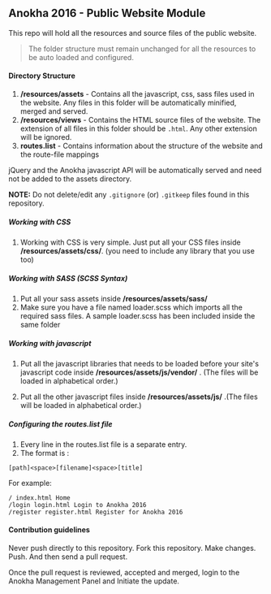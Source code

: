 ## Anokha 2016 - Public Website Module

This repo will hold all the resources and source files of the public website.

> The folder structure must remain unchanged for all the resources to be auto loaded and configured.

#### Directory Structure

1. **/resources/assets** - Contains all the javascript, css, sass files used in the website. Any files in this folder will be automatically minified, merged and served.
2. **/resources/views** - Contains the HTML source files of the website. The extension of all files in this folder should be ```.html```. Any other extension will be ignored.
3. **routes.list** - Contains information about the structure of the website and the route-file mappings

jQuery and the Anokha javascript API will be automatically served and need not be added to the assets directory.

**NOTE:** Do not delete/edit any ```.gitignore``` (or) ```.gitkeep``` files found in this repository.

##### Working with CSS

1. Working with CSS is very simple. Just put all your CSS files inside **/resources/assets/css/**. (you need to include any library that you use too)

##### Working with SASS (SCSS Syntax)

1. Put all your sass assets inside **/resources/assets/sass/**
2. Make sure you have a file named loader.scss which imports all the required sass files. A sample loader.scss has been included inside the same folder

##### Working with javascript

1. Put all the javascript libraries that needs to be loaded before your site's javascript code inside **/resources/assets/js/vendor/** . (The files will be loaded in alphabetical order.)

1. Put all the other javascript files inside **/resources/assets/js/** .(The files will be loaded in alphabetical order.)

##### Configuring the routes.list file

1. Every line in the routes.list file is a separate entry.
2. The format is :

```
[path]<space>[filename]<space>[title]
````

For example:

```
/ index.html Home
/login login.html Login to Anokha 2016
/register register.html Register for Anokha 2016
````

#### Contribution guidelines

Never push directly to this repository. Fork this repository. Make changes. Push. And then send a pull request.

Once the pull request is reviewed, accepted and merged, login to the Anokha Management Panel and Initiate the update.
